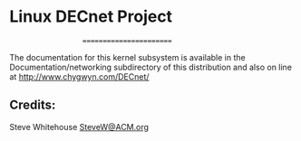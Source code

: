 #                       Linux DECnet Project
                      ======================

The documentation for this kernel subsystem is available in the
Documentation/networking subdirectory of this distribution and also
on line at http://www.chygwyn.com/DECnet/
## Credits: 
Steve Whitehouse <SteveW@ACM.org>
